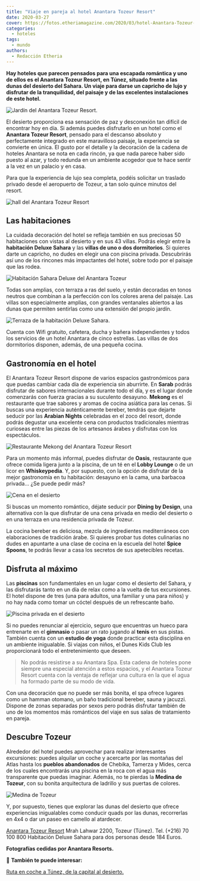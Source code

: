 ```yaml
---
title: "Viaje en pareja al hotel Anantara Tozeur Resort"
date: 2020-03-27
cover: https://fotos.etheriamagazine.com/2020/03/hotel-Anantara-Tozeur-One-Bedroom-Pool-Villa.jpg
categories: 
  - hoteles
tags: 
  - mundo
authors: 
  - Redacción Etheria
---
```


**Hay hoteles que parecen pensados para una escapada romántica y uno de ellos es el 
Anantara Tozeur Resort, en Túnez, situado frente a las dunas del desierto del Sahara. Un 
viaje para darse un capricho de lujo y disfrutar de la tranquilidad, del paisaje y de 
las excelentes instalaciones de este hotel.** 

![Jardín del Anantara Tozeur Resort.](https://fotos.etheriamagazine.com/2020/03/hotel-Anantara-Tozeur.jpg "Jardín del Anantara Tozeur Resort.")

El desierto proporciona esa sensación de paz y desconexión tan difícil de encontrar hoy 
en día. Si además puedes disfrutarlo en un hotel como el **Anantara Tozeur Resort**, 
pensado para el descanso absoluto y perfectamente integrado en este maravilloso paisaje, 
la experiencia se convierte en única. El gusto por el detalle y la decoración de la 
cadena de hoteles Anantara se nota en cada rincón, ya que nada parece haber sido puesto 
al azar, y todo redunda en un ambiente acogedor que te hace sentir a la vez en un 
palacio y en casa. 

Para que la experiencia de lujo sea completa, podéis solicitar un traslado privado desde 
el aeropuerto de Tozeur, a tan solo quince minutos del resort. 

![hall del Anantara Tozeur Resort](https://fotos.etheriamagazine.com/2020/03/Hotel-Anantara-Tozeur-Lobby.jpg "Amplio hall del hotel.")

## Las habitaciones

La cuidada decoración del hotel se refleja también en sus preciosas 50 habitaciones con 
vistas al desierto y en sus 43 villas. Podrás elegir entre la **habitación Deluxe 
Sahara** y las **villas de uno o dos dormitorios**. Si quieres darte un capricho, no 
dudes en elegir una con piscina privada. Descubrirás así uno de los rincones más 
impactantes del hotel, sobre todo por el paisaje que las rodea. 

![Habitación Sahara Deluxe del Anantara Tozeur](https://fotos.etheriamagazine.com/2020/03/Hotel-Anantara-Tozeur-Sahara-Deluxe-Room.jpg "Habitación Sahara Deluxe.")

Todas son amplias, con terraza a ras del suelo, y están decoradas en tonos neutros que 
combinan a la perfección con los colores arena del paisaje. Las villas son especialmente 
amplias, con grandes ventanales abiertos a las dunas que permiten sentirlas como una 
extensión del propio jardín. 

![Terraza de la habitación Deluxe Sahara.](https://fotos.etheriamagazine.com/2020/03/hotel-Anantara-Tozeur-Deluxe-Room.jpg "Terraza de la habitación Deluxe Sahara.")

Cuenta con Wifi gratuito, cafetera, ducha y bañera independientes y todos los servicios 
de un hotel Anantara de cinco estrellas. Las villas de dos dormitorios disponen, además, 
de una pequeña cocina. 

## Gastronomía en el hotel

El Anantara Tozeur Resort dispone de varios espacios gastronómicos para que puedas 
cambiar cada día de experiencia sin aburrirte. En **Sarab** podrás disfrutar de sabores 
internacionales durante todo el día, y es el lugar donde comenzarás con fuerza gracias a 
su suculento desayuno. **Mekong** es el restaurante que trae sabores y aromas de cocina 
asiática para las cenas. Si buscas una experiencia auténticamente bereber, tendrás que 
dejarte seducir por las **Arabian Nights** celebradas en el zoco del resort, donde 
podrás degustar una excelente cena con productos tradicionales mientras curioseas entre 
las piezas de los artesanos árabes y disfrutas con los espectáculos. 

![Restaurante Mekong del Anantara Tozeur Resort](https://fotos.etheriamagazine.com/2020/03/hotel-Anantara-Tozeur-Mekong-Restaurant.jpg "Restaurante Mekong.")

Para un momento más informal, puedes disfrutar de **Oasis**, restaurante que ofrece 
comida ligera junto a la piscina, de un té en el **Lobby Lounge** o de un licor en 
**Whiskeypedia**. Y, por supuesto, con la opción de disfrutar de la mejor gastronomía en 
tu habitación: desayuno en la cama, una barbacoa privada… ¿Se puede pedir más? 

![Cena en el desierto](https://fotos.etheriamagazine.com/2020/03/Hotel-Anantara-Tozeur-Dining-by-Design.jpg "Dining by Design en el desierto.")

Si buscas un momento romántico, déjate seducir por **Dining by Design**, una alternativa 
con la que disfrutar de una cena privada en medio del desierto o en una terraza en una 
residencia privada de Tozeur. 

La cocina bereber es deliciosa, mezcla de ingredientes mediterráneos con elaboraciones 
de tradición árabe. Si quieres probar tus dotes culinarias no dudes en apuntarte a una 
clase de cocina en la escuela del hotel **Spice Spoons**, te podrás llevar a casa los 
secretos de sus apetecibles recetas. 

## Disfruta al máximo

Las **piscinas** son fundamentales en un lugar como el desierto del Sahara, y las 
disfrutarás tanto en un día de relax como a la vuelta de tus excursiones. El hotel 
dispone de tres (una para adultos, una familiar y una para niños) y no hay nada como 
tomar un cóctel después de un refrescante baño. 

![Piscina privada en el desierto](https://fotos.etheriamagazine.com/2020/03/hotel-Anantara-Tozeur-One-Bedroom-Pool-Villa.jpg "Piscina privada de una de las Villas.")

Si no puedes renunciar al ejercicio, seguro que encuentras un hueco para entrenarte en 
el **gimnasio** o pasar un rato jugando al **tenis** en sus pistas. También cuenta con 
un **estudio de yoga** donde practicar esta disciplina en un ambiente inigualable. Si 
viajas con niños, el Dunes Kids Club les proporcionará todo el entretenimiento que 
deseen. 

> No podrás resistirse a su Anantara Spa. Esta cadena de hoteles pone siempre una especial 
> atención a estos espacios, y el Anantara Tozeur Resort cuenta con la ventaja de reflejar 
> una cultura en la que el agua ha formado parte de su modo de vida. 

Con una decoración que no puede ser más bonita, el spa ofrece lugares como un hamman 
otomano, un baño tradicional bereber, sauna y jacuzzi. Dispone de zonas separadas por 
sexos pero podrás disfrutar también de uno de los momentos más románticos del viaje en 
sus salas de tratamiento en pareja. 

## Descubre Tozeur

Alrededor del hotel puedes aprovechar para realizar interesantes excursiones: puedes 
alquilar un coche y acercarte por las montañas del Atlas hasta los **pueblos 
abandonados** de Chebika, Tamerza y Mides, cerca de los cuales encontrarás una piscina 
en la roca con el agua más transparente que puedas imaginar. Además, no te pierdas la 
**Medina de Tozeur**, con su bonita arquitectura de ladrillo y sus puertas de colores. 

![Medina de Tozeur](https://fotos.etheriamagazine.com/2020/03/Hotel-Anantara-Tozeur-Medina.jpg "Medina de Tozeur.")

Y, por supuesto, tienes que explorar las dunas del desierto que ofrece experiencias 
inigualables como conducir quads por las dunas, recorrerlas en 4x4 o dar un paseo en 
camello al atardecer. 

[Anantara Tozeur Resort](https://www.anantara.com/es/tozeur) Mrah Lahwar 2200, Tozeur 
(Túnez). Tel. (+216) 70 100 800 Habitación Deluxe Sahara para dos personas desde 184 
Euros. 

**Fotografías cedidas por Anantara Resorts.** 

📌 **También te puede interesar:** 

[Ruta en coche a Túnez, de la capital al 
desierto.](http://etheriamagazine.com/2018/05/14/tunez-en-coche-desde-la-capital-al-desierto/)
